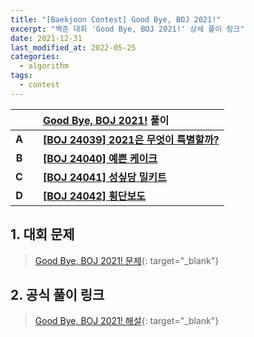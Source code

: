 ```yaml
---
title: "[Baekjoon Contest] Good Bye, BOJ 2021!"
excerpt: "백준 대회 'Good Bye, BOJ 2021!' 상세 풀이 링크"
date: 2021-12-31
last_modified_at: 2022-05-25
categories:
  - algorithm
tags:
  - contest
---
```


|||[Good Bye, BOJ 2021!](https://burningfalls.github.io/contest/goodbye2021-baekjoon-contest) 풀이|
|:---:|:---:|:---|
|**A**||**[[BOJ 24039] 2021은 무엇이 특별할까?](https://burningfalls.github.io/algorithm/boj-24039/)**|
|**B**||**[[BOJ 24040] 예쁜 케이크](https://burningfalls.github.io/algorithm/boj-24040/)**|
|**C**||**[[BOJ 24041] 성싶당 밀키트](https://burningfalls.github.io/algorithm/boj-24041/)**|
|**D**||**[[BOJ 24042] 횡단보도](https://burningfalls.github.io/algorithm/boj-24042/)**|

## 1. 대회 문제

> [Good Bye, BOJ 2021! 문제](https://www.acmicpc.net/category/detail/2957){: target="_blank"}

## 2. 공식 풀이 링크

> [Good Bye, BOJ 2021! 해설](https://www.acmicpc.net/board/view/80554){: target="_blank"}
